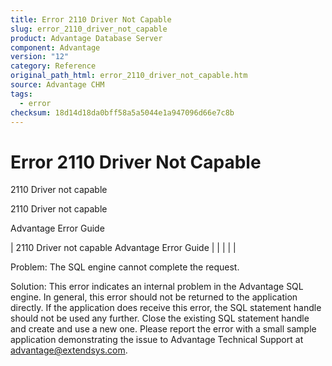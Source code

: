 ```yaml
---
title: Error 2110 Driver Not Capable
slug: error_2110_driver_not_capable
product: Advantage Database Server
component: Advantage
version: "12"
category: Reference
original_path_html: error_2110_driver_not_capable.htm
source: Advantage CHM
tags:
  - error
checksum: 18d14d18da0bff58a5a5044e1a947096d66e7c8b
---
```


# Error 2110 Driver Not Capable

2110 Driver not capable

2110 Driver not capable

Advantage Error Guide

| 2110 Driver not capable  Advantage Error Guide |  |  |  |  |

Problem: The SQL engine cannot complete the request.

Solution: This error indicates an internal problem in the Advantage SQL engine. In general, this error should not be returned to the application directly. If the application does receive this error, the SQL statement handle should not be used any further. Close the existing SQL statement handle and create and use a new one. Please report the error with a small sample application demonstrating the issue to Advantage Technical Support at advantage@extendsys.com.
